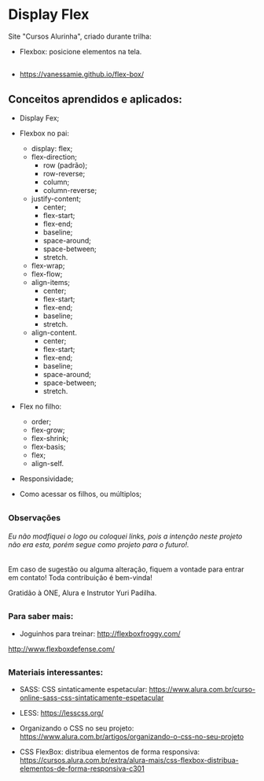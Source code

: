 # Display Flex

Site "Cursos Alurinha", criado durante trilha:
- Flexbox: posicione elementos na tela.

##

- https://vanessamie.github.io/flex-box/

##

## Conceitos aprendidos e aplicados:

- Display Fex;

- Flexbox no pai:
  - display: flex;
  - flex-direction;
    - row (padrão);
    - row-reverse;
    - column;
    - column-reverse;
  - justify-content;
    - center;
    - flex-start;
    - flex-end;
    - baseline;
    - space-around;
    - space-between;
    - stretch.
  - flex-wrap;
  - flex-flow;
  - align-items;
    - center;
    - flex-start;
    - flex-end;
    - baseline;
    - stretch.
  - align-content.
    - center;
    - flex-start;
    - flex-end;
    - baseline;
    - space-around;
    - space-between;
    - stretch.
  
- Flex no filho:
  - order;
  - flex-grow;
  - flex-shrink;
  - flex-basis;
  - flex;
  - align-self.

- Responsividade;
- Como acessar os filhos, ou múltiplos;

##

### Observações

###### Eu não modfiquei o logo ou coloquei links, pois a intenção neste projeto não era esta, porém segue como projeto para o futuro!.

##

Em caso de sugestão ou alguma alteração, fiquem a vontade para entrar em contato! Toda contribuição é bem-vinda!

Gratidão à ONE, Alura e Instrutor Yuri Padilha.

##

### Para saber mais:

- Joguinhos para treinar:
http://flexboxfroggy.com/

http://www.flexboxdefense.com/

##

### Materiais interessantes:

- SASS: CSS sintaticamente espetacular:
https://www.alura.com.br/curso-online-sass-css-sintaticamente-espetacular

- LESS:
https://lesscss.org/

- Organizando o CSS no seu projeto:
https://www.alura.com.br/artigos/organizando-o-css-no-seu-projeto

- CSS FlexBox: distribua elementos de forma responsiva:
https://cursos.alura.com.br/extra/alura-mais/css-flexbox-distribua-elementos-de-forma-responsiva-c301


